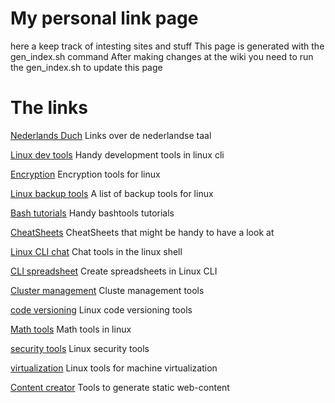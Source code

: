 # My personal link page 
 here a keep track of intesting sites and stuff
 This page is generated with the gen_index.sh command
 After making changes at the wiki you need to run the gen_index.sh to update this page 

# The links 

[Nederlands Duch](https://github.com/Benjamin-Italiaander/peronal-links/wiki/Dutch-‐-Nederlands) Links over de nederlandse taal 

[Linux dev tools](https://github.com/Benjamin-Italiaander/peronal-links/wiki/Linux-‐-CLI-developement-tools) Handy development tools in linux cli 

[Encryption](https://github.com/Benjamin-Italiaander/peronal-links/wiki/Linux-‐-Encrypt-files-and-store-passwords) Encryption tools for linux 

[Linux backup tools](https://github.com/Benjamin-Italiaander/peronal-links/wiki/Linux-‐-backup-tools) A list of backup tools for linux 

[Bash tutorials](https://github.com/Benjamin-Italiaander/peronal-links/wiki/Linux-‐-bash-tutorials-i-found-handy-and-clear) Handy bashtools tutorials 

[CheatSheets](https://github.com/Benjamin-Italiaander/peronal-links/wiki/Linux-‐-cheatsheets) CheatSheets that might be handy to have a look at 

[Linux CLI chat](https://github.com/Benjamin-Italiaander/peronal-links/wiki/Linux-‐-cli-chat-tools) Chat tools in the linux shell 

[CLI spreadsheet](https://github.com/Benjamin-Italiaander/peronal-links/wiki/Linux-‐-cli-spreadsheet) Create spreadsheets in Linux CLI 

[Cluster management](https://github.com/Benjamin-Italiaander/peronal-links/wiki/Linux-‐-cluster-management) Cluste management tools 

[code versioning](https://github.com/Benjamin-Italiaander/peronal-links/wiki/Linux-‐-code-version-control) Linux code versioning tools 

[Math tools](https://github.com/Benjamin-Italiaander/peronal-links/wiki/Linux-‐-math-tools) Math tools in linux 

[security tools](https://github.com/Benjamin-Italiaander/peronal-links/wiki/Linux-‐-server-security-tools) Linux security tools 

[virtualization](https://github.com/Benjamin-Italiaander/peronal-links/wiki/Linux-‐-server-virtualization-tools) Linux tools for machine virtualization 

[Content creator](https://github.com/Benjamin-Italiaander/peronal-links/wiki/Linux-‐-website-builders) Tools to generate static web-content 

